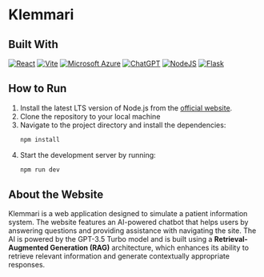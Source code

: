 # Klemmari

## Built With
[![React](https://img.shields.io/badge/React-%2320232a.svg?logo=react&logoColor=%2361DAFB)](#) [![Vite](https://img.shields.io/badge/Vite-646CFF?logo=vite&logoColor=fff)](#) [![Microsoft Azure](https://custom-icon-badges.demolab.com/badge/Microsoft%20Azure-0089D6?logo=msazure&logoColor=white)](#) [![ChatGPT](https://img.shields.io/badge/ChatGPT-74aa9c?logo=openai&logoColor=white)](#) [![NodeJS](https://img.shields.io/badge/Node.js-6DA55F?logo=node.js&logoColor=white)](#) [![Flask](https://img.shields.io/badge/Flask-000?logo=flask&logoColor=fff)](#)

## How to Run
1. Install the latest LTS version of Node.js from the [official website](https://nodejs.org/en).
2. Clone the repository to your local machine
3. Navigate to the project directory and install the dependencies:
    ```bash
    npm install
    ```
4. Start the development server by running:
    ```bash
    npm run dev
    ```

## About the Website
Klemmari is a web application designed to simulate a patient information system. The website features an AI-powered chatbot that helps users by answering questions and providing assistance with navigating the site. The AI is powered by the GPT-3.5 Turbo model and is built using a **Retrieval-Augmented Generation (RAG)** architecture, which enhances its ability to retrieve relevant information and generate contextually appropriate responses.
